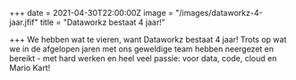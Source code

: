 +++
date = 2021-04-30T22:00:00Z
image = "/images/dataworkz-4-jaar.jfif"
title = "Dataworkz bestaat 4 jaar!"

+++
We hebben wat te vieren, want Dataworkz bestaat 4 jaar! Trots op wat we in de afgelopen jaren met ons geweldige team hebben neergezet en bereikt - met hard werken en heel veel passie: voor data, code, cloud en Mario Kart!